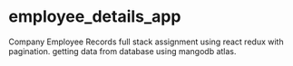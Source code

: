 # employee_details_app
Company Employee Records full stack assignment using react redux with pagination. getting data from database using mangodb atlas. 
